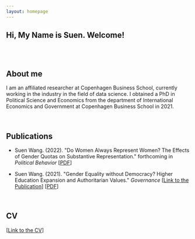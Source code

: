 ```yaml
---
layout: homepage
---
```



## Hi, My Name is Suen. Welcome!

<br>
<br>

## About me


I am an affiliated researcher at Copenhagen Business School, currently working in the industry in the field of data science. I obtained a PhD in Political Science and Economics from the department of International Economics and Government at Copenhagen Business School in 2021. 

<br>

## Publications


- Suen Wang. (2022). "Do Women Always Represent Women? The Effects of Gender Quotas on Substantive Representation." forthcoming in *Political Behavior*
  [[PDF](https://www.dropbox.com/s/3dy286tfglxotxb/Publication2.pdf?dl=0)] 


- Suen Wang. (2021). "Gender Equality without Democracy? Higher Education Expansion and Authoritarian Values." *Governance*
  [[Link to the Publication](https://onlinelibrary.wiley.com/doi/pdf/10.1111/gove.12580?casa_token=oPeGAg2p8_0AAAAA:22Bqf6x1GvHusJxC3HasW8aBX8m2cggJVgH5145BUd0RQI_-aMBpYd-Qa7UbTalob4V99MZTK4b6HYB1)] [[PDF](https://www.dropbox.com/s/9fluf8ipm20ac0q/Publication1.pdf?dl=0)]

<br>


## CV


[[Link to the CV](https://www.dropbox.com/s/9fluf8ipm20ac0q/Publication1.pdf?dl=0)]

<br>
<br>

